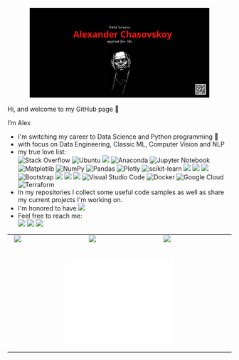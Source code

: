 <div>
  <p align="center">
     <img src="/my_banner.png" alt="My banner" width="80%">
  </p>
</div>

Hi, and welcome to my GitHub page 👋
  
  I’m Alex 
- I'm switching my career to Data Science and Python programming 👀
- with focus on Data Engineering, Classic ML, Computer Vision and NLP
- my true love list: <br>
    ![Stack Overflow](https://img.shields.io/badge/-Stackoverflow-FE7A16?style=for-the-badge&logo=stack-overflow&logoColor=white)
    ![Ubuntu](https://img.shields.io/badge/Ubuntu-E95420?style=for-the-badge&logo=ubuntu&logoColor=white)
    <a href="https://python.org"><img src="https://img.shields.io/badge/Python-3776AB?style=for-the-badge&logo=python&logoColor=white"></a>
    ![Anaconda](https://img.shields.io/badge/Anaconda-%2344A833.svg?style=for-the-badge&logo=anaconda&logoColor=white)
    ![Jupyter Notebook](https://img.shields.io/badge/jupyter-%23FA0F00.svg?style=for-the-badge&logo=jupyter&logoColor=white)
    ![Matplotlib](https://img.shields.io/badge/Matplotlib-%23ffffff.svg?style=for-the-badge&logo=Matplotlib&logoColor=black)
    ![NumPy](https://img.shields.io/badge/numpy-%23013243.svg?style=for-the-badge&logo=numpy&logoColor=white)
    ![Pandas](https://img.shields.io/badge/pandas-%23150458.svg?style=for-the-badge&logo=pandas&logoColor=white)
    ![Plotly](https://img.shields.io/badge/Plotly-%233F4F75.svg?style=for-the-badge&logo=plotly&logoColor=white)
    ![scikit-learn](https://img.shields.io/badge/scikit--learn-%23F7931E.svg?style=for-the-badge&logo=scikit-learn&logoColor=white)
    <a href="https://developer.mozilla.org/en-US/docs/Learn/Getting_started_with_the_web/HTML_basics"><img src="https://img.shields.io/badge/HTML-239120?style=for-the-badge&logo=html5&logoColor=white"></a>
    <a href="https://developer.mozilla.org/en-US/docs/Web/CSS"><img src="https://img.shields.io/badge/CSS-239120?&style=for-the-badge&logo=css3&logoColor=white"></a>
    <a href="https://www.djangoproject.com/"><img src="https://img.shields.io/badge/Django-092E20?style=for-the-badge&logo=django&logoColor=white"></a>
    ![Bootstrap](https://img.shields.io/badge/bootstrap-%23563D7C.svg?style=for-the-badge&logo=bootstrap&logoColor=white)
    <a href="https://www.postgresql.org/"><img src="https://img.shields.io/badge/PostgreSQL-316192?style=for-the-badge&logo=postgresql&logoColor=white"></a>
    <a href="https://www.tensorflow.org/"><img src="https://img.shields.io/badge/TensorFlow-FF6F00?style=for-the-badge&logo=tensorflow&logoColor=white"></a>
    <a href="https://www.jetbrains.com/pycharm/"><img src="https://img.shields.io/badge/PyCharm-000000.svg?&style=for-the-badge&logo=PyCharm&logoColor=white"></a>
    ![Visual Studio Code](https://img.shields.io/badge/Visual%20Studio%20Code-0078d7.svg?style=for-the-badge&logo=visual-studio-code&logoColor=white)
    ![Docker](https://img.shields.io/badge/docker-%230db7ed.svg?style=for-the-badge&logo=docker&logoColor=white)
    ![Google Cloud](https://img.shields.io/badge/GoogleCloud-%234285F4.svg?style=for-the-badge&logo=google-cloud&logoColor=white)
    ![Terraform](https://img.shields.io/badge/terraform-%235835CC.svg?style=for-the-badge&logo=terraform&logoColor=white)
- In my repositories I collect some useful code samples as well as share my current projects I'm working on.
- I'm honored to have ![](https://komarev.com/ghpvc/?username=Iskanderrus&style=flat-square&label=PROFILE+VIEWS&color=red)
- Feel free to reach me: <br><a href="https://www.linkedin.com/in/Iskanderrus"><img src="https://img.shields.io/badge/LinkedIn-0077B5?style=for-the-badge&logo=linkedin&logoColor=white"></a>
    <a href="mailto:a.n.chasovskoy@gmail.com"><img src="https://img.shields.io/badge/Gmail-D14836?style=for-the-badge&logo=gmail&logoColor=white"></a>
    <a href="https://t.me/Iskanderrus77"><img src="https://img.shields.io/badge/Telegram-2CA5E0?style=for-the-badge&logo=telegram&logoColor=white"></a>

<table>
 <tr>
  <td>&nbsp;
  <img src="http://github-readme-streak-stats.herokuapp.com?user=Iskanderrus&theme=dracula">
  </td>
  <td>&nbsp;
  <img src="https://github-readme-stats-sigma-five.vercel.app/api?username=Iskanderrus&show_icons=true&theme=dracula">
  </td>
  <td>&nbsp;
  <img src="https://github-readme-stats-sigma-five.vercel.app/api/top-langs/?username=Iskanderrus&layout=compact&theme=dracula">
  </td>
 </tr>
  <tr>
  <td colspan="3">&nbsp;
  <p align="center">
  <a href='https://metrics.lecoq.io/insights/Iskanderrus'><img src="/github-metrics.svg" alt="Click for detailed info" width="50%"></a>
  </p>
  </td>
 </tr>
</table>


<!---
Iskanderrus/Iskanderrus is a ✨ special ✨ repository because its `README.md` (this file) appears on your GitHub profile.
You can click the Preview link to take a look at your changes.
--->
